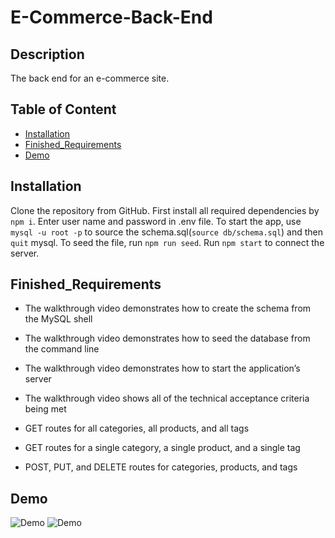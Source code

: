 # E-Commerce-Back-End
  ## Description
  The back end for an e-commerce site.

  ## Table of Content
  * [Installation](#installation)
  * [Finished_Requirements](#finished_Requirements)
  * [Demo](#demo)

  ## Installation
  Clone the repository from GitHub. First install all required dependencies by `npm i`. Enter user name and password in .env file. To start the app, use `mysql -u root -p` to source the schema.sql(`source db/schema.sql`) and then `quit` mysql. To seed the file, run `npm run seed`. Run `npm start` to connect the server. 
  
  ## Finished_Requirements
  * The walkthrough video demonstrates how to create the schema from the MySQL shell

  * The walkthrough video demonstrates how to seed the database from the command line

  * The walkthrough video demonstrates how to start the application’s server

  * The walkthrough video shows all of the technical acceptance criteria being met

  * GET routes for all categories, all products, and all tags

  * GET routes for a single category, a single product, and a single tag

  * POST, PUT, and DELETE routes for categories, products, and tags

  ## Demo
  ![Demo](./videos/part1.gif)
  ![Demo](./videos/part2.gif)

  